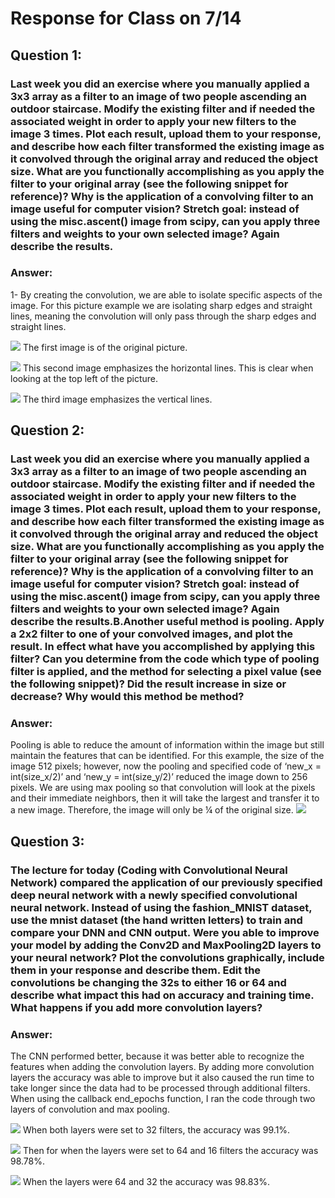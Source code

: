 # Response for Class on 7/14

## Question 1:
### Last week you did an exercise where you manually applied a 3x3 array as a filter to an image of two people ascending an outdoor staircase.  Modify the existing filter and if needed the associated weight in order to apply your new filters to the image 3 times.  Plot each result, upload them to your response, and describe how each filter transformed the existing image as it convolved through the original array and reduced the object size.  What are you functionally accomplishing as you apply the filter to your original array (see the following snippet for reference)?  Why is the application of a convolving filter to an image useful for computer vision?  Stretch goal: instead of using the misc.ascent() image from scipy, can you apply three filters and weights to your own selected image?  Again describe the results.

### Answer:
  1-	By creating the convolution, we are able to isolate specific aspects of the image. For this picture example we are isolating sharp edges and straight lines, meaning the convolution will only pass through the sharp edges and straight lines.
  
  ![](Lab_7_13_a.png)
  The first image is of the original picture. 
  
  ![](Lab_7_13_c.png)
  This second image emphasizes the horizontal lines. This is clear when looking at the top left of the picture.
  
  ![](Lab_7_13_b.png)
  The third image emphasizes the vertical lines.
  
## Question 2:
### Last week you did an exercise where you manually applied a 3x3 array as a filter to an image of two people ascending an outdoor staircase.  Modify the existing filter and if needed the associated weight in order to apply your new filters to the image 3 times.  Plot each result, upload them to your response, and describe how each filter transformed the existing image as it convolved through the original array and reduced the object size.  What are you functionally accomplishing as you apply the filter to your original array (see the following snippet for reference)?  Why is the application of a convolving filter to an image useful for computer vision?  Stretch goal: instead of using the misc.ascent() image from scipy, can you apply three filters and weights to your own selected image?  Again describe the results.B.Another useful method is pooling.  Apply a 2x2 filter to one of your convolved images, and plot the result.  In effect what have you accomplished by applying this filter?  Can you determine from the code which type of pooling filter is applied, and the method for selecting a pixel value (see the following snippet)?  Did the result increase in size or decrease?  Why would this method be method? 

### Answer:
  Pooling is able to reduce the amount of information within the image but still maintain the features that can be identified. For this example, the size of the image 512 pixels; however, now the pooling and specified code of ‘new_x = int(size_x/2)’ and ‘new_y = int(size_y/2)’ reduced the image down to 256 pixels. We are using max pooling so that convolution will look at the pixels and their immediate neighbors, then it will take the largest and transfer it to a new image. Therefore, the image will only be ¼ of the original size.
  ![](Lab_7_13_d.png)
  
## Question 3:
### The lecture for today (Coding with Convolutional Neural Network) compared the application of our previously specified deep neural network with a newly specified convolutional neural network.  Instead of using the fashion_MNIST dataset, use the mnist dataset (the hand written letters) to train and compare your DNN and CNN output.      Were you able to improve your model by adding the Conv2D and MaxPooling2D layers to your neural network?  Plot the convolutions graphically, include them in your response and describe them.  Edit the convolutions be changing the 32s to either 16 or 64 and describe what impact this had on accuracy and training time.  What happens if you add more convolution layers?

### Answer:
  The CNN performed better, because it was better able to recognize the features when adding the convolution layers. By adding more convolution layers the accuracy was able to improve but it also caused the run time to take longer since the data had to be processed through additional filters. When using the callback end_epochs function, I ran the code through two layers of convolution and max pooling. 

  ![](Lab_7_13_1.png)
  When both layers were set to 32 filters, the accuracy was 99.1%.
  
  ![](Lab_7_13_2.png)
  Then for when the layers were set to 64 and 16 filters the accuracy was 98.78%.
  
  ![](Lab_7_13_4.png)
  When the layers were 64 and 32 the accuracy was 98.83%.
